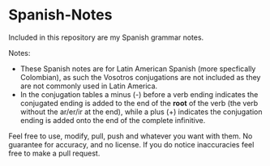 # Spanish-Notes

Included in this repository are my Spanish grammar notes.

Notes:
 - These Spanish notes are for Latin American Spanish (more specfically Colombian), as such the Vosotros conjugations are not included as they are not commonly used in Latin America.
 - In the conjugation tables a minus (-) before a verb ending indicates the conjugated ending is added to the end of the __root__ of the verb (the verb without the ar/er/ir at the end), while a plus (+) indicates the conjugation ending is added onto the end of the complete infinitive.

Feel free to use, modify, pull, push and whatever you want with them.
No guarantee for accuracy, and no license. If you do notice inaccuracies feel free to make a pull request.
